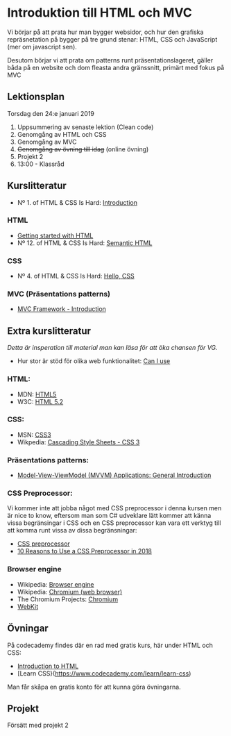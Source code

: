 # Introduktion till HTML och MVC

Vi börjar på att prata hur man bygger websidor, och hur den grafiska repräsnetation på bygger på tre grund stenar: HTML, CSS och JavaScript (mer om javascript sen).

Desutom börjar vi att prata om patterns runt präsentationslageret, gäller båda på en website och dom fleasta andra gränssnitt, primärt med fokus på MVC

## Lektionsplan
Torsdag den 24:e januari 2019
1. Uppsummering av senaste lektion (Clean code)
2. Genomgång av HTML och CSS
3. Genomgång av MVC
4. ~~Genomgång av övning till idag~~ (online övning)
5. Projekt 2
6. 13:00 - Klassråd


## Kurslitteratur

* Nº 1. of HTML & CSS Is Hard: [Introduction](https://internetingishard.com/html-and-css/introduction/)

### HTML
* [Getting started with HTML](https://developer.mozilla.org/en-US/docs/Learn/HTML/Introduction_to_HTML/Getting_started)
* Nº 12. of HTML & CSS Is Hard: [Semantic HTML](https://internetingishard.com/html-and-css/semantic-html/)

### CSS
* Nº 4. of HTML & CSS Is Hard: [Hello, CSS](https://internetingishard.com/html-and-css/hello-css/)

### MVC (Präsentations patterns)
* [MVC Framework - Introduction](https://www.tutorialspoint.com/mvc_framework/mvc_framework_introduction.htm)

## Extra kurslitteratur
*Detta är insperation till material man kan läsa för att öka chansen för VG.*

* Hur stor är stöd för olika web funktionalitet: [Can I use](https://caniuse.com/) 

### HTML:
* MDN: [HTML5](https://developer.mozilla.org/en-US/docs/Web/Guide/HTML/HTML5)
* W3C: [HTML 5.2](https://www.w3.org/TR/html52/)

### CSS:
* MSN: [CSS3](https://developer.mozilla.org/en-US/docs/Web/CSS/CSS3)
* Wikpedia: [Cascading Style Sheets - CSS 3](https://en.wikipedia.org/wiki/Cascading_Style_Sheets#CSS_3)

### Präsentations patterns:
* [Model-View-ViewModel (MVVM) Applications: General Introduction](https://blogs.msdn.microsoft.com/ivo_manolov/2012/03/17/model-view-viewmodel-mvvm-applications-general-introduction/)

### CSS Preprocessor:

Vi kommer inte att jobba något med CSS preprocessor i denna kursen men är nice to know, eftersom man som C# udveklare lätt kommer att känna vissa begränsingar i CSS och en CSS preprocessor kan vara ett verktyg till att komma runt vissa av dissa begränsningar:
* [CSS preprocessor](https://developer.mozilla.org/en-US/docs/Glossary/CSS_preprocessor)
* [10 Reasons to Use a CSS Preprocessor in 2018](https://raygun.com/blog/10-reasons-css-preprocessor/)

### Browser engine
* Wikipedia: [Browser engine](https://en.wikipedia.org/wiki/Browser_engine)
* Wikipedia: [Chromium (web browser)](https://en.wikipedia.org/wiki/Chromium_(web_browser))
* The Chromium Projects: [Chromium](https://www.chromium.org/Home)
* [WebKit](https://webkit.org/)


## Övningar
På codecademy findes där en rad med gratis kurs, här under HTML och CSS:
- [Introduction to HTML](https://www.codecademy.com/learn/learn-html)
- [Learn CSS}(https://www.codecademy.com/learn/learn-css)

Man får skåpa en gratis konto för att kunna göra övningarna.

## Projekt
Försätt med projekt 2